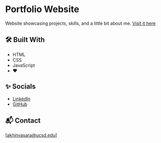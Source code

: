 # Portfolio Website
Website showcasing projects, skills, and a little bit about me. [Visit it here](https://khinvi.github.io/)

## 🛠️ Built With

* HTML
* CSS
* JavaScript
* ❤️

## ✨ Socials

* [LinkedIn](https://www.linkedin.com/in/arnavkhinvasara/)
* [GitHub](https://github.com/khinvi)

## 📬 Contact

[akhinvasara@ucsd.edu]
